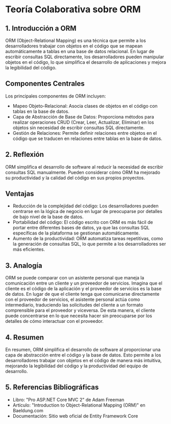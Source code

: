 # Teoría Colaborativa sobre ORM

## 1. Introducción a ORM
ORM (Object-Relational Mapping) es una técnica que permite a los desarrolladores trabajar con objetos en el código que se mapean automáticamente a tablas en una base de datos relacional. En lugar de escribir consultas SQL directamente, los desarrolladores pueden manipular objetos en el código, lo que simplifica el desarrollo de aplicaciones y mejora la legibilidad del código.

## Componentes Centrales
Los principales componentes de ORM incluyen:
- Mapeo Objeto-Relacional: Asocia clases de objetos en el código con tablas en la base de datos.
- Capa de Abstracción de Base de Datos: Proporciona métodos para realizar operaciones CRUD (Crear, Leer, Actualizar, Eliminar) en los objetos sin necesidad de escribir consultas SQL directamente.
- Gestión de Relaciones: Permite definir relaciones entre objetos en el código que se traducen en relaciones entre tablas en la base de datos.

## 2. Reflexión
ORM simplifica el desarrollo de software al reducir la necesidad de escribir consultas SQL manualmente. Pueden considerar cómo ORM ha mejorado su productividad y la calidad del código en sus propios proyectos.

## Ventajas
- Reducción de la complejidad del código: Los desarrolladores pueden centrarse en la lógica de negocio en lugar de preocuparse por detalles de bajo nivel de la base de datos.
- Portabilidad del código: El código escrito con ORM es más fácil de portar entre diferentes bases de datos, ya que las consultas SQL específicas de la plataforma se gestionan automáticamente.
- Aumento de la productividad: ORM automatiza tareas repetitivas, como la generación de consultas SQL, lo que permite a los desarrolladores ser más eficientes.

## 3. Analogía
ORM se puede comparar con un asistente personal que maneja la comunicación entre un cliente y un proveedor de servicios. Imagina que el cliente es el código de la aplicación y el proveedor de servicios es la base de datos. En lugar de que el cliente tenga que comunicarse directamente con el proveedor de servicios, el asistente personal actúa como intermediario, traduciendo las solicitudes del cliente a un formato comprensible para el proveedor y viceversa. De esta manera, el cliente puede concentrarse en lo que necesita hacer sin preocuparse por los detalles de cómo interactuar con el proveedor.

## 4. Resumen
En resumen, ORM simplifica el desarrollo de software al proporcionar una capa de abstracción entre el código y la base de datos. Esto permite a los desarrolladores trabajar con objetos en el código de manera más intuitiva, mejorando la legibilidad del código y la productividad del equipo de desarrollo.



## 5. Referencias Bibliográficas
- Libro: "Pro ASP.NET Core MVC 2" de Adam Freeman
- Artículo: "Introduction to Object-Relational Mapping (ORM)" en Baeldung.com
- Documentación: Sitio web oficial de Entity Framework Core